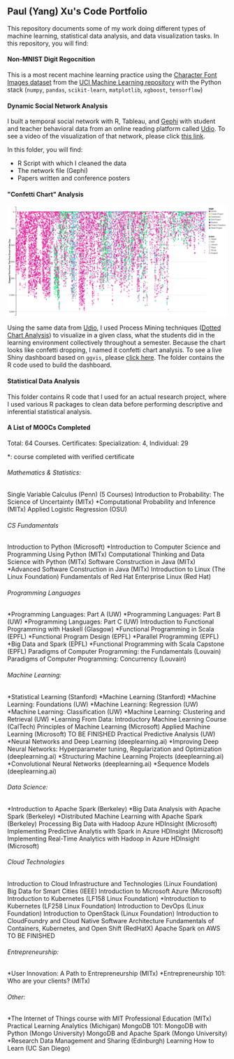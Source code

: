 ## Paul (Yang) Xu's Code Portfolio

This repository documents some of my work doing different types of machine learning, statistical data analysis, and data visualization tasks. In this repository, you will find:

#### Non-MNIST Digit Regocnition

This is a most recent machine learning practice using the [Character Font Images dataset](https://archive.ics.uci.edu/ml/datasets/Character+Font+Images) from the [UCI Machine Learning repository](https://archive.ics.uci.edu/ml/index.php) with the Python stack (`numpy`, `pandas`, `scikit-learn`, `matplotlib`, `xgboost`, `tensorflow`)

#### Dynamic Social Network Analysis

I built a temporal social network with R, Tableau, and [Gephi](https://archive.ics.uci.edu/ml/datasets/Character+Font+Images) with student and teacher behavioral data from an online reading platform called [Udio](http://cet.cast.org/research-overview/udio-literacy-intervention/). To see a video of the visualization of that network, please click [this link](https://www.youtube.com/watch?v=FnpdwZ_oJnE).

In this folder, you will find:

- R Script with which I cleaned the data
- The network file (Gephi)
- Papers written and conference posters

#### "Confetti Chart" Analysis

![confetti chart](Confetti_Chart/confetti.png)

Using the same data from [Udio](http://cet.cast.org/research-overview/udio-literacy-intervention/), I used Process Mining techniques ([Dotted Chart Analysis](https://www.futurelearn.com/courses/process-mining/0/steps/15627)) to visualize in a given class, what the students did in the learning environment collectively throughout a semester. Because the chart looks like confetti dropping, I named it confetti chart analysis. To see a live Shiny dashboard based on `ggvis`, please [click here](https://paulxu.shinyapps.io/udio/). The folder contains the R code used to build the dashboard.

#### Statistical Data Analysis

This folder contains R code that I used for an actual research project, where I used various R packages to clean data before performing descriptive and inferential statistical analysis.

#### A List of MOOCs Completed

Total: 64 Courses.  Certificates: Specialization: 4, Individual: 29

*: course completed with verified certificate

###### Mathematics & Statistics:
Single Variable Calculus (Penn) (5 Courses)
Introduction to Probability: The Science of Uncertainty (MITx)
*Computational Probability and Inference (MITx)
Applied Logistic Regression (OSU)

###### CS Fundamentals
Introduction to Python (Microsoft)
*Introduction to Computer Science and Programming Using Python (MITx)
Computational Thinking and Data Science with Python (MITx)
Software Construction in Java (MITx)
*Advanced Software Construction in Java (MITx)
Introduction to Linux (The Linux Foundation)
Fundamentals of Red Hat Enterprise Linux (Red Hat)

###### Programming Languages
*Programming Languages: Part A (UW)
*Programming Languages: Part B (UW)
*Programming Languages: Part C (UW)
Introduction to Functional Programming with Haskell (Glasgow)
*Functional Programming in Scala (EPFL)
*Functional Program Design (EPFL)
*Parallel Programming (EPFL)
*Big Data and Spark (EPFL)
*Functional Programming with Scala Capstone (EPFL)
Paradigms of Computer Programming: the Fundamentals (Louvain)
Paradigms of Computer Programming: Concurrency (Louvain)

###### Machine Learning:
*Statistical Learning (Stanford)
*Machine Learning (Stanford)
*Machine Learning: Foundations (UW)
*Machine Learning: Regression (UW)
*Machine Learning: Classification (UW)
*Machine Learning: Clustering and Retrieval (UW)
*Learning From Data: Introductory Machine Learning Course (CalTech)
Principles of Machine Learning (Microsoft)
Applied Machine Learning (Microsoft)  TO BE FINISHED
Practical Predictive Analysis (UW)
*Neural Networks and Deep Learning (deeplearning.ai)
*Improving Deep Neural Networks: Hyperparameter tuning, Regularization and Optimization (deeplearning.ai)
*Structuring Machine Learning Projects (deeplearning.ai)
*Convolutional Neural Networks (deeplearning.ai)
*Sequence Models (deeplearning.ai)

###### Data Science:
*Introduction to Apache Spark (Berkeley)
*Big Data Analysis with Apache Spark (Berkeley)
*Distributed Machine Learning with Apache Spark (Berkeley)
Processing Big Data with Hadoop Azure HDInsight (Microsoft)
Implementing Predictive Analytis with Spark in Azure HDInsight (Microsoft)
Implementing Real-Time Analytics with Hadoop in Azure HDInsight (Microsoft)

###### Cloud Technologies
Introduction to Cloud Infrastructure and Technologies (Linux Foundation)
Big Data for Smart Cities (IEEE)
Introduction to Microsoft Azure (Microsoft)
Introduction to Kubernetes (LF158 Linux Foundation) 
*Introduction to Kubernetes (LF258 Linux Foundation)
Introduction to DevOps (Linux Foundation)
Introduction to OpenStack (Linux Foundation)
Introduction to CloudFoundry and Cloud Native Software Architecture
Fundamentals of Containers, Kubernetes, and Open Shift (RedHatX)
Apache Spark on AWS TO BE FINISHED

###### Entrepreneurship:
*User Innovation: A Path to Entrepreneurship (MITx)
*Entrepreneurship 101: Who are your clients? (MITx)

###### Other:
*The Internet of Things course with MIT Professional Education (MITx)
Practical Learning Analytics  (Michigan)
MongoDB 101: MongoDB with Python (Mongo University)
MongoDB and Apache Spark (Mongo University)
*Research Data Management and Sharing (Edinburgh)
Learning How to Learn  (UC San Diego)